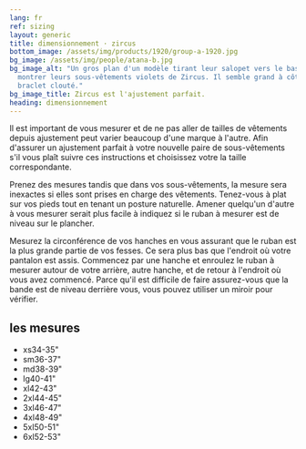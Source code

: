 ```yaml
---
lang: fr
ref: sizing
layout: generic
title: dimensionnement · zircus
bottom_image: /assets/img/products/1920/group-a-1920.jpg
bg_image: /assets/img/people/atana-b.jpg
bg_image_alt: "Un gros plan d'un modèle tirant leur salopet vers le bas pour
  montrer leurs sous-vêtements violets de Zircus. Il semble grand à côté de leur
  braclet clouté."
bg_image_title: Zircus est l'ajustement parfait.
heading: dimensionnement
---
```


Il est important de vous mesurer et de ne pas aller de tailles de vêtements
depuis ajustement peut varier beaucoup d'une marque à l'autre. Afin d'assurer un
ajustement parfait à votre nouvelle paire de sous-vêtements s'il vous plaît
suivre ces instructions et choisissez votre la taille correspondante.

Prenez des mesures tandis que dans vos sous-vêtements, la mesure sera inexactes
si elles sont prises en charge des vêtements. Tenez-vous à plat sur vos pieds
tout en tenant un posture naturelle. Amener quelqu'un d'autre à vous mesurer
serait plus facile à indiquez si le ruban à mesurer est de niveau sur le
plancher.

Mesurez la circonférence de vos hanches en vous assurant que le ruban
est la plus grande partie de vos fesses. Ce sera plus bas que l'endroit où votre
pantalon est assis. Commencez par une hanche et enroulez le ruban à mesurer
autour de votre arrière, autre hanche, et de retour à l'endroit où vous avez
commencé. Parce qu'il est difficile de faire assurez-vous que la bande est de
niveau derrière vous, vous pouvez utiliser un miroir pour vérifier.

<div class="sizing__measurements">
<h2 class="sizing__measurements_heading">les mesures</h2>
  <ul class="sizing__measurements_list">
    <li><span>xs</span>34-35"</li>
    <li><span>sm</span>36-37"</li>
    <li><span>md</span>38-39"</li>
    <li><span>lg</span>40-41"</li>
    <li><span>xl</span>42-43"</li>
    <li><span>2xl</span>44-45"</li>
    <li><span>3xl</span>46-47"</li>
    <li><span>4xl</span>48-49"</li>
    <li><span>5xl</span>50-51"</li>
    <li><span>6xl</span>52-53"</li>
  </ul>
</div>
